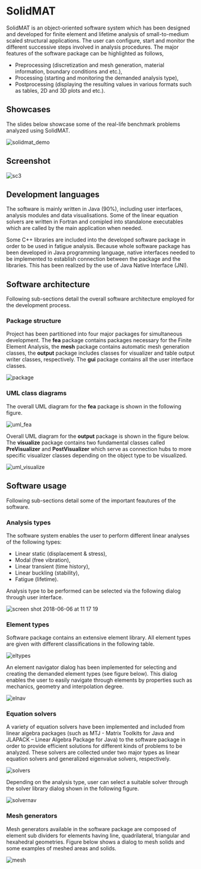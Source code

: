 # SolidMAT
SolidMAT is an object-oriented software system which has been designed and developed for finite element and lifetime analysis of small-to-medium scaled structural applications. The user can configure, start and monitor the different successive steps involved in analysis procedures. The major features of the software package can be highlighted as follows,
- Preprocessing (discretization and mesh generation, material information, boundary conditions and etc.),
- Processing (starting and monitoring the demanded analysis type),
- Postprocessing (displaying the resulting values in various formats such as tables, 2D and 3D plots and etc.).

## Showcases
The slides below showcase some of the real-life benchmark problems analyzed using SolidMAT.

![solidmat_demo](https://user-images.githubusercontent.com/13915745/41032662-5efa0010-6984-11e8-8db4-c20e8c48f7bd.gif)

## Screenshot
![sc3](https://user-images.githubusercontent.com/13915745/40977697-f7a41cf0-68d1-11e8-8f38-0fa9070e04fc.jpg)

## Development languages
The software is mainly written in Java (90%), including user interfaces, analysis modules and data visualisations. Some of the linear equation solvers are written in Fortran and comipled into standalone executables which are called by the main application when needed. 

Some C++ libraries are included into the developed software package in order to be used in fatigue analysis. Because whole software package has been developed in Java programming language, native interfaces needed to be implemented to establish connection between the package and the libraries. This has been realized by the use of Java Native Interface (JNI).

## Software architecture
Following sub-sections detail the overall software architecture employed for the development process.

### Package structure
Project has been partitioned into four major packages for simultaneous development. The <b>fea</b> package contains packages necessary for the Finite Element Analysis, the <b>mesh</b> package contains automatic mesh generation classes, the <b>output</b> package includes classes for visualizer and table output writer classes, respectively. The <b>gui</b> package contains all the user interface classes.

![package](https://user-images.githubusercontent.com/13915745/41026852-dfe34f7e-6975-11e8-8a26-34979304a14a.jpg)

### UML class diagrams
The overall UML diagram for the <b>fea</b> package is shown in the following figure.

![uml_fea](https://user-images.githubusercontent.com/13915745/41027166-a27ac2ba-6976-11e8-8947-216fad56834d.JPG)

Overall UML diagram for the <b>output</b> package is shown in the figure below. The <b>visualize</b> package contains two fundamental classes called <b>PreVisualizer</b> and <b>PostVisualizer</b> which serve as connection hubs to more specific visualizer classes depending on the object type to be visualized.

![uml_visualize](https://user-images.githubusercontent.com/13915745/41027475-6fc14d52-6977-11e8-9868-38efb37b5d16.JPG)

## Software usage
Following sub-sections detail some of the important feautures of the software.

### Analysis types
The software system enables the user to perform different linear analyses of the following types:
- Linear static (displacement & stress),
- Modal (free vibration),
- Linear transient (time history),
- Linear buckling (stability),
- Fatigue (lifetime).

Analysis type to be performed can be selected via the following dialog through user interface.

![screen shot 2018-06-06 at 11 17 19](https://user-images.githubusercontent.com/13915745/41029325-b0ebbf7a-697b-11e8-9447-c12c57132190.png)

### Element types
Software package contains an extensive element library. All element types are given with different classifications in the following table.

![eltypes](https://user-images.githubusercontent.com/13915745/41027758-3555a568-6978-11e8-98aa-8be03fda7f01.jpg)

An element navigator dialog has been implemented for selecting and creating the demanded element types (see figure below). This dialog enables the user to easily navigate through elements by properties such as mechanics, geometry and interpolation degree.

![elnav](https://user-images.githubusercontent.com/13915745/41027929-90452840-6978-11e8-9ba2-56c3172c768c.jpg)

### Equation solvers
A variety of equation solvers have been implemented and included from linear algebra packages (such as MTJ - Matrix Toolkits for Java and JLAPACK – Linear Algebra Package for Java) to the software package in order to provide efficient solutions for different kinds of problems to be analyzed. These solvers are collected under two major types as linear equation solvers and generalized eigenvalue solvers, respectively.

![solvers](https://user-images.githubusercontent.com/13915745/41028174-200788f6-6979-11e8-8b86-1f9976fe8714.jpg)

Depending on the analysis type, user can select a suitable solver through the solver library dialog shown in the following figure.

![solvernav](https://user-images.githubusercontent.com/13915745/41028348-7d859a9a-6979-11e8-8ba0-28dcc0f5ede6.jpg)

### Mesh generators
Mesh generators available in the software package are composed of element sub dividers for elements having line, quadrilateral, triangular and hexahedral geometries. Figure below shows a dialog to mesh solids and some examples of meshed areas and solids.

![mesh](https://user-images.githubusercontent.com/13915745/41028522-eb4db080-6979-11e8-912c-38aac66d89bc.jpg)
